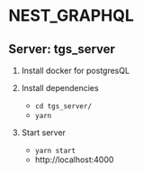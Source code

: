 # NEST_GRAPHQL

## Server: tgs_server

1. Install docker for postgresQL

2. Install dependencies
   - `cd tgs_server/`
   - `yarn`

3. Start server
   - `yarn start`
   - http://localhost:4000
